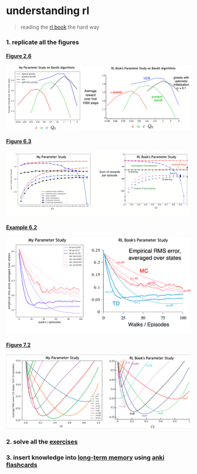 # understanding rl

>reading the [rl book](http://incompleteideas.net/book/RLbook2018trimmed.pdf) the hard way

### 1. replicate all the figures

#### [Figure 2.6](https://github.com/mtrazzi/understanding-rl/tree/master/chapter2#figure-26)
<p align="center">
  <img src="/chapter2/plots/fig2.6.png" alt="fig2.6">
</p>

#### [Figure 6.3](https://github.com/mtrazzi/understanding-rl/tree/master/chapter6#figure-63)
<p align="center">
  <img src="/chapter6/plots/fig6.3_comparison.png" alt="fig6.3_comparison">
</p>

#### [Example 6.2](https://github.com/mtrazzi/understanding-rl/tree/master/chapter6#examples)
<p align="center">
  <img src="/chapter6/plots/example6.2_comparison.png" alt="example6.2_comparison">
</p>

#### [Figure 7.2](https://github.com/mtrazzi/understanding-rl/tree/master/chapter7#figure-72)
<p align="center">
  <img src="/chapter7/plots/fig7.2_comparison.png" alt="fig7.2_comparison">
</p>

### 2. solve all the [exercises](https://github.com/mtrazzi/understanding-rl/tree/master/exercises.txt)

### 3. insert knowledge into  [long-term memory](http://augmentingcognition.com/ltm.html) using [anki](https://apps.ankiweb.net/) [flashcards](https://drive.google.com/open?id=1K2B8FsxHShDDER9EXIHDrirBbXf7M2K4)

